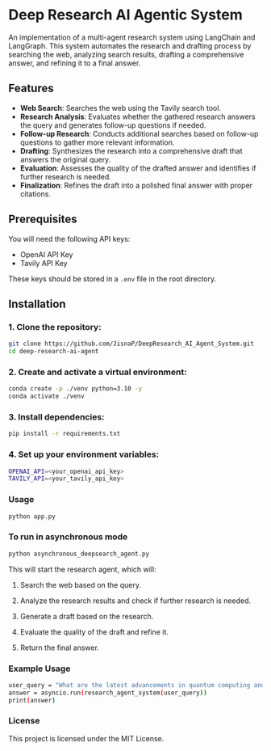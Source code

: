 # Deep Research AI Agentic System

An implementation of a multi-agent research system using LangChain and LangGraph. This system automates the research and drafting process by searching the web, analyzing search results, drafting a comprehensive answer, and refining it to a final answer.

## Features
- **Web Search**: Searches the web using the Tavily search tool.
- **Research Analysis**: Evaluates whether the gathered research answers the query and generates follow-up questions if needed.
- **Follow-up Research**: Conducts additional searches based on follow-up questions to gather more relevant information.
- **Drafting**: Synthesizes the research into a comprehensive draft that answers the original query.
- **Evaluation**: Assesses the quality of the drafted answer and identifies if further research is needed.
- **Finalization**: Refines the draft into a polished final answer with proper citations.

## Prerequisites



You will need the following API keys:
- OpenAI API Key
- Tavily API Key

These keys should be stored in a `.env` file in the root directory.


## Installation

### 1. Clone the repository:
```bash
git clone https://github.com/JisnaP/DeepResearch_AI_Agent_System.git
cd deep-research-ai-agent
```
### 2. Create and activate a virtual environment:

```bash
conda create -p ./venv python=3.10 -y
conda activate ./venv
```
### 3. Install dependencies:
```bash
pip install -r requirements.txt
```
### 4. Set up your environment variables:
```bash
OPENAI_API=<your_openai_api_key>
TAVILY_API=<your_tavily_api_key>

```
### Usage

```bash
python app.py

```
### To run in asynchronous mode

```bash
python asynchronous_deepsearch_agent.py

```
This will start the research agent, which will:

1. Search the web based on the query.

2. Analyze the research results and check if further research is needed.

3. Generate a draft based on the research.

4. Evaluate the quality of the draft and refine it.

5. Return the final answer.

### Example Usage
```bash
user_query = "What are the latest advancements in quantum computing and their potential impact on cryptography?"
answer = asyncio.run(research_agent_system(user_query))
print(answer)

```
### License

This project is licensed under the MIT License.